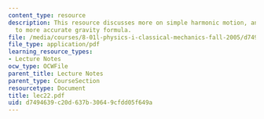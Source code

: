 ```yaml
---
content_type: resource
description: This resource discusses more on simple harmonic motion, and introduction
  to more accurate gravity formula.
file: /media/courses/8-01l-physics-i-classical-mechanics-fall-2005/d7494639c20d637b30649cfdd05f649a_lec22.pdf
file_type: application/pdf
learning_resource_types:
- Lecture Notes
ocw_type: OCWFile
parent_title: Lecture Notes
parent_type: CourseSection
resourcetype: Document
title: lec22.pdf
uid: d7494639-c20d-637b-3064-9cfdd05f649a
---
```

